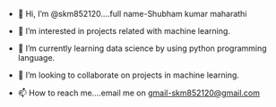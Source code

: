 - 👋 Hi, I’m @skm852120....full name-Shubham kumar maharathi
- 👀 I’m interested in projects related with machine learning.

- 🌱 I’m currently learning data science by using python programming language.
- 💞️ I’m looking to collaborate on projects in machine learning.
- 📫 How to reach me....email me on gmail-skm852120@gmail.com

<!---
skm852120/skm852120 is a ✨ special ✨ repository because its `README.md` (this file) appears on your GitHub profile.
You can click the Preview link to take a look at your changes.
--->
